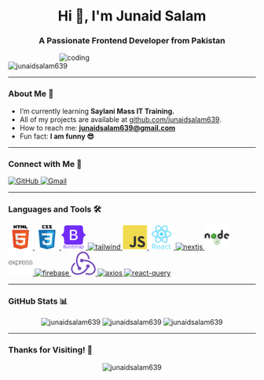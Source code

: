 <h1 align="center">Hi 👋, I'm Junaid Salam</h1>
<h3 align="center">A Passionate Frontend Developer from Pakistan</h3>

<img align="right" alt="coding" width="400px" src="https://user-images.githubusercontent.com/55389276/140866485-8fb1c876-9a8f-4d6a-98dc-08c4981eaf70.gif">

<p align="left"> 
  <img src="https://komarev.com/ghpvc/?username=junaidsalam639&label=Profile%20views&color=0e75b6&style=flat" alt="junaidsalam639" /> 
</p>

---

### About Me 🌱
- I’m currently learning **Saylani Mass IT Training.**
- All of my projects are available at [github.com/junaidsalam639](https://github.com/junaidsalam639).
- How to reach me: **junaidsalam639@gmail.com**
- Fun fact: **I am funny 😎**

---

### Connect with Me 🤝
<p align="left">
  <a href="https://github.com/junaidsalam639" target="_blank">
    <img src="https://img.shields.io/badge/GitHub-100000?style=for-the-badge&logo=github&logoColor=white" alt="GitHub">
  </a>
  <a href="mailto:junaidsalam639@gmail.com" target="_blank">
    <img src="https://img.shields.io/badge/Gmail-D14836?style=for-the-badge&logo=gmail&logoColor=white" alt="Gmail">
  </a>
</p>

---

### Languages and Tools 🛠️
<p align="left">
  <!-- Frontend -->
  <a href="https://www.w3.org/html/" target="_blank" rel="noreferrer"> 
    <img src="https://raw.githubusercontent.com/devicons/devicon/master/icons/html5/html5-original-wordmark.svg" alt="html5" width="50" height="50"/> 
  </a>
  <a href="https://www.w3schools.com/css/" target="_blank" rel="noreferrer"> 
    <img src="https://raw.githubusercontent.com/devicons/devicon/master/icons/css3/css3-original-wordmark.svg" alt="css3" width="50" height="50"/> 
  </a>
  <a href="https://getbootstrap.com" target="_blank" rel="noreferrer">
    <img src="https://raw.githubusercontent.com/devicons/devicon/master/icons/bootstrap/bootstrap-plain-wordmark.svg" alt="bootstrap" width="50" height="50"/> 
  </a>
  <a href="https://tailwindcss.com/" target="_blank" rel="noreferrer">
    <img src="https://www.vectorlogo.zone/logos/tailwindcss/tailwindcss-icon.svg" alt="tailwind" width="50" height="50"/> 
  </a>
  <a href="https://developer.mozilla.org/en-US/docs/Web/JavaScript" target="_blank" rel="noreferrer"> 
    <img src="https://raw.githubusercontent.com/devicons/devicon/master/icons/javascript/javascript-original.svg" alt="javascript" width="50" height="50"/> 
  </a>
  <a href="https://reactjs.org/" target="_blank" rel="noreferrer">
    <img src="https://raw.githubusercontent.com/devicons/devicon/master/icons/react/react-original-wordmark.svg" alt="react" width="50" height="50"/> 
  </a>
  <a href="https://nextjs.org/" target="_blank" rel="noreferrer">
    <img src="https://cdn.worldvectorlogo.com/logos/nextjs-2.svg" alt="nextjs" width="50" height="50"/> 
  </a>
  
  <!-- Backend -->
  <a href="https://nodejs.org" target="_blank" rel="noreferrer">
    <img src="https://raw.githubusercontent.com/devicons/devicon/master/icons/nodejs/nodejs-original-wordmark.svg" alt="nodejs" width="50" height="50"/> 
  </a>
  <a href="https://expressjs.com" target="_blank" rel="noreferrer">
    <img src="https://raw.githubusercontent.com/devicons/devicon/master/icons/express/express-original-wordmark.svg" alt="express" width="50" height="50"/> 
  </a>
  
  <!-- Tools -->
  <a href="https://firebase.google.com/" target="_blank" rel="noreferrer">
    <img src="https://www.vectorlogo.zone/logos/firebase/firebase-icon.svg" alt="firebase" width="50" height="50"/> 
  </a>
  <a href="https://redux.js.org" target="_blank" rel="noreferrer">
    <img src="https://raw.githubusercontent.com/devicons/devicon/master/icons/redux/redux-original.svg" alt="redux" width="50" height="50"/> 
  </a>
  <a href="https://axios-http.com/" target="_blank" rel="noreferrer">
    <img src="https://axios-http.com/assets/logo.svg" alt="axios" width="50" height="50"/> 
  </a>
  <a href="https://react-query.tanstack.com/" target="_blank" rel="noreferrer">
    <img src="https://react-query.tanstack.com/_next/static/images/logo-a830dce6b422370c23a4d2550fd9bfdc.svg" alt="react-query" width="50" height="50"/> 
  </a>
</p>

---

### GitHub Stats 📊
<p align="center">
  <img align="center" src="https://github-readme-stats.vercel.app/api/top-langs?username=junaidsalam639&show_icons=true&locale=en&layout=compact" alt="junaidsalam639" />
  <img align="center" src="https://github-readme-stats.vercel.app/api?username=junaidsalam639&show_icons=true&locale=en" alt="junaidsalam639" />
  <img align="center" src="https://github-readme-streak-stats.herokuapp.com/?user=junaidsalam639&" alt="junaidsalam639" />
</p>

---

### Thanks for Visiting! 🚀
<p align="center"> 
  <img src="https://komarev.com/ghpvc/?username=junaidsalam639&label=Profile%20views&color=0e75b6&style=flat" alt="junaidsalam639" /> 
</p>
